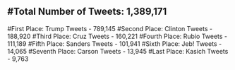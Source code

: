 #Total Number of Tweets: 1,389,171 
---
#First Place: Trump Tweets - 789,145
#Second Place: Clinton Tweets - 188,920
#Third Place: Cruz Tweets - 160,221
#Fourth Place: Rubio Tweets - 111,189
#Fifth Place: Sanders Tweets - 101,941
#Sixth Place: Jeb! Tweets - 14,065
#Seventh Place: Carson Tweets - 13,945
#Last Place: Kasich Tweets - 9,763
